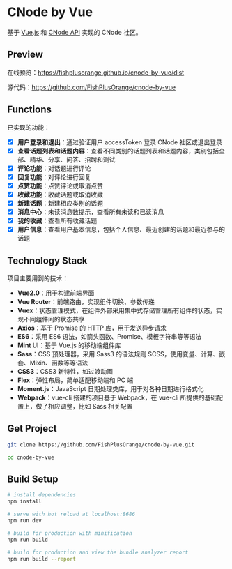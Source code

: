 # CNode by Vue

基于 [Vue.js](https://github.com/vuejs/vue) 和 [CNode API](http://cnodejs.org/api) 实现的 CNode 社区。

## Preview

在线预览：https://fishplusorange.github.io/cnode-by-vue/dist

源代码：https://github.com/FishPlusOrange/cnode-by-vue

## Functions

已实现的功能：

- [x] **用户登录和退出**：通过验证用户 accessToken  登录 CNode 社区或退出登录
- [x] **查看话题列表和话题内容**：查看不同类别的话题列表和话题内容，类别包括全部、精华、分享、问答、招聘和测试
- [x] **评论功能**：对话题进行评论
- [x] **回复功能**：对评论进行回复
- [x] **点赞功能**：点赞评论或取消点赞
- [x] **收藏功能**：收藏话题或取消收藏
- [x] **新建话题**：新建相应类别的话题
- [x] **消息中心**：未读消息数提示，查看所有未读和已读消息
- [x] **我的收藏**：查看所有收藏话题
- [x] **用户信息**：查看用户基本信息，包括个人信息、最近创建的话题和最近参与的话题

## Technology Stack

项目主要用到的技术：

- **Vue2.0**：用于构建前端界面
- **Vue Router**：前端路由，实现组件切换、参数传递
- **Vuex**：状态管理模式，在组件外部采用集中式存储管理所有组件的状态，实现不同组件间的状态共享
- **Axios**：基于 Promise 的 HTTP 库，用于发送异步请求
- **ES6**：采用 ES6 语法，如箭头函数、Promise、模板字符串等等语法
- **Mint UI**：基于 Vue.js 的移动端组件库
- **Sass**：CSS 预处理器，采用 Sass3 的语法规则 SCSS，使用变量、计算、嵌套、Mixin、函数等等语法
- **CSS3**：CSS3 新特性，如过渡动画
- **Flex**：弹性布局，简单适配移动端和 PC 端
- **Moment.js**：JavaScript 日期处理类库，用于对各种日期进行格式化
- **Webpack**：vue-cli 搭建的项目基于 Webpack，在 vue-cli 所提供的基础配置上，做了相应调整，比如 Sass 相关配置

## Get Project

```bash
git clone https://github.com/FishPlusOrange/cnode-by-vue.git

cd cnode-by-vue
```

## Build Setup

```bash
# install dependencies
npm install

# serve with hot reload at localhost:8686
npm run dev

# build for production with minification
npm run build

# build for production and view the bundle analyzer report
npm run build --report
```
